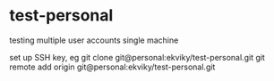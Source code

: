 # test-personal
testing multiple user accounts single machine

set up SSH key, eg
git clone git@personal:ekviky/test-personal.git
git remote add origin git@personal:ekviky/test-personal.git

